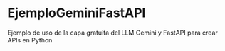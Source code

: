 # EjemploGeminiFastAPI
Ejemplo de uso de la capa gratuita del LLM Gemini y FastAPI para crear APIs en Python
